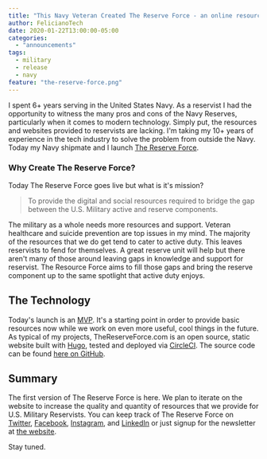 ```yaml
---
title: "This Navy Veteran Created The Reserve Force - an online resource for reservists"
author: FelicianoTech
date: 2020-01-22T13:00:00-05:00
categories:
  - "announcements"
tags:
  - military
  - release
  - navy
feature: "the-reserve-force.png"
---
```


I spent 6+ years serving in the United States Navy.
As a reservist I had the opportunity to witness the many pros and cons of the Navy Reserves, particularly when it comes to modern technology.
Simply put, the resources and websites provided to reservists are lacking.
I'm taking my 10+ years of experience in the tech industry to solve the problem from outside the Navy.
Today my Navy shipmate and I launch [The Reserve Force][trf].

<!--more-->

### Why Create The Reserve Force?

Today The Reserve Force goes live but what is it's mission?

> To provide the digital and social resources required to bridge the gap between the U.S. Military active and reserve components.

The military as a whole needs more resources and support.
Veteran healthcare and suicide prevention are top issues in my mind.
The majority of the resources that we do get tend to cater to active duty.
This leaves reservists to fend for themselves.
A great reserve unit will help but there aren't many of those around leaving gaps in knowledge and support for reservist.
The Resource Force aims to fill those gaps and bring the reserve component up to the same spotlight that active duty enjoys.


## The Technology

Today's launch is an [MVP](https://en.wikipedia.org/wiki/Minimum_viable_product).
It's a starting point in order to provide basic resources now while we work on even more useful, cool things in the future.
As typical of my projects, TheReserveForce.com is an open source, static website built with [Hugo](https://gohugo.io/), tested and deployed via [CircleCI](https://circleci.com/).
The source code can be found [here on GitHub](https://github.com/thereserveforce/www.thereserveforce.com).


## Summary

The first version of The Reserve Force is here.
We plan to iterate on the website to increase the quality and quantity of resources that we provide for U.S. Military Reservists.
You can keep track of The Reserve Force on [Twitter](https://twitter.com/thereserveforce), [Facebook](https://facebook.com/thereserveforce), [Instagram](https://instagram.com/thereserveforce), and [LinkedIn](https://linkedin.com/company/thereserveforce) or just signup for the newsletter at [the website][trf].

Stay tuned.



[trf]: https://www.thereserveforce.com
